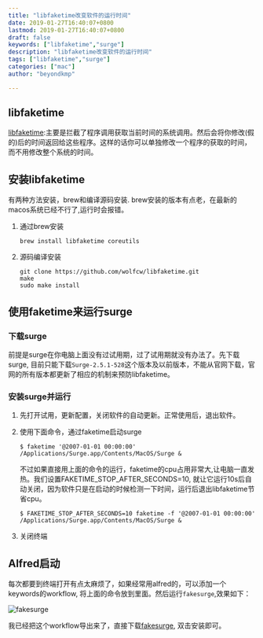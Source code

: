 ```yaml
---
title: "libfaketime改变软件的运行时间"
date: 2019-01-27T16:40:07+0800
lastmod: 2019-01-27T16:40:07+0800
draft: false
keywords: ["libfaketime","surge"]
description: "libfaketime改变软件的运行时间"
tags: ["libfaketime","surge"]
categories: ["mac"]
author: "beyondkmp"

---
```


## libfaketime
[libfaketime](https://github.com/wolfcw/libfaketime):主要是拦截了程序调用获取当前时间的系统调用。然后会将你修改(假的)后的时间返回给这些程序。这样的话你可以单独修改一个程序的获取的时间，而不用修改整个系统的时间。

## 安装libfaketime

有两种方法安装，brew和编译源码安装. brew安装的版本有点老，在最新的macos系统已经不行了,运行时会报错。

1. 通过brew安装

    ```
    brew install libfaketime coreutils
    ```
2. 源码编译安装

    ```
    git clone https://github.com/wolfcw/libfaketime.git
    make
    sudo make install
    ```

## 使用faketime来运行surge
<!--more-->

### 下载surge

前提是surge在你电脑上面没有过试用期，过了试用期就没有办法了。先下载surge, 目前只能下载`Surge-2.5.1-528`这个版本及以前版本，不能从官网下载，官网的所有版本都更新了相应的机制来预防libfaketime。

### 安装surge并运行

1. 先打开试用，更新配置，关闭软件的自动更新。正常使用后，退出软件。
2. 使用下面命令，通过faketime启动surge

    ```
    $ faketime '@2007-01-01 00:00:00' /Applications/Surge.app/Contents/MacOS/Surge &
    ```

    不过如果直接用上面的命令的运行，faketime的cpu占用非常大,让电脑一直发热。我们设置FAKETIME_STOP_AFTER_SECONDS=10, 就让它运行10s后自动关闭，因为软件只是在启动的时候检测一下时间，运行后退出libfaketime节省cpu。


    ```
    $ FAKETIME_STOP_AFTER_SECONDS=10 faketime -f '@2007-01-01 00:00:00' /Applications/Surge.app/Contents/MacOS/Surge &
    ```

3. 关闭终端

## Alfred启动

每次都要到终端打开有点太麻烦了，如果经常用alfred的，可以添加一个keywords的workflow, 将上面的命令放到里面。然后运行`fakesurge`,效果如下：

![fakesurge](/imgs/alfred_surge.png)

我已经把这个workflow导出来了，直接下载[fakesurge](/files/surge_faketime.alfredworkflow), 双击安装即可。




